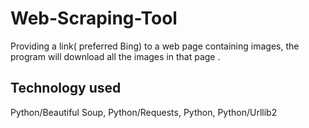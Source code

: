 # Web-Scraping-Tool
Providing a link( preferred Bing) to a web page containing images, the program will download all the images in that page .

## Technology used
Python/Beautiful Soup, Python/Requests, Python, Python/Urllib2
